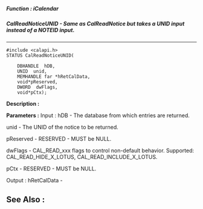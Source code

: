 ##### Function : iCalendar
##### CalReadNoticeUNID - Same as CalReadNotice but takes a UNID input instead of a NOTEID input.
---
```
#include <calapi.h>
STATUS CalReadNoticeUNID(

	DBHANDLE  hDB,
	UNID  unid,
	MEMHANDLE far *hRetCalData,
	void*pReserved,
	DWORD  dwFlags,
	void*pCtx);
```
**Description :**



**Parameters :**
Input :
hDB  -  The database from which entries are returned.

unid  -  The UNID of the notice to be returned.

pReserved  -  RESERVED - MUST be NULL.

dwFlags  -  CAL_READ_xxx flags to control non-default behavior. Supported: CAL_READ_HIDE_X_LOTUS, CAL_READ_INCLUDE_X_LOTUS.

pCtx  -  RESERVED - MUST be NULL.

Output :
hRetCalData  -  


**See Also :**
---
